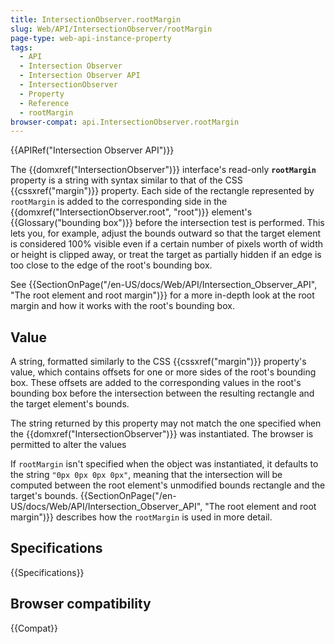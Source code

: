 ```yaml
---
title: IntersectionObserver.rootMargin
slug: Web/API/IntersectionObserver/rootMargin
page-type: web-api-instance-property
tags:
  - API
  - Intersection Observer
  - Intersection Observer API
  - IntersectionObserver
  - Property
  - Reference
  - rootMargin
browser-compat: api.IntersectionObserver.rootMargin
---
```

{{APIRef("Intersection Observer API")}}

The {{domxref("IntersectionObserver")}} interface's read-only
**`rootMargin`** property is a string with syntax similar to
that of the CSS {{cssxref("margin")}} property. Each side of the rectangle represented
by `rootMargin` is added to the corresponding side in the
{{domxref("IntersectionObserver.root", "root")}} element's {{Glossary("bounding box")}}
before the intersection test is performed. This lets you, for example, adjust the bounds
outward so that the target element is considered 100% visible even if a certain number
of pixels worth of width or height is clipped away, or treat the target as partially
hidden if an edge is too close to the edge of the root's bounding box.

See {{SectionOnPage("/en-US/docs/Web/API/Intersection_Observer_API", "The root element
  and root margin")}} for a more in-depth look at the root margin and how it works with
the root's bounding box.

## Value

A string, formatted similarly to the CSS {{cssxref("margin")}} property's value, which
contains offsets for one or more sides of the root's bounding box. These offsets are
added to the corresponding values in the root's bounding box before the intersection
between the resulting rectangle and the target element's bounds.

The string returned by this property may not match the one specified when the
{{domxref("IntersectionObserver")}} was instantiated. The browser is permitted to alter
the values

If `rootMargin` isn't specified when the object was instantiated, it
defaults to the string `"0px 0px 0px 0px"`, meaning that the intersection
will be computed between the root element's unmodified bounds rectangle and the target's
bounds.  {{SectionOnPage("/en-US/docs/Web/API/Intersection_Observer_API", "The root
  element and root margin")}} describes how the `rootMargin` is used in more
detail.

## Specifications

{{Specifications}}

## Browser compatibility

{{Compat}}
